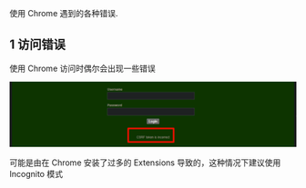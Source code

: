 使用 Chrome 遇到的各种错误.

## 1 访问错误

使用 Chrome 访问时偶尔会出现一些错误

![使用 Chrome 访问时偶尔会出现一些错误](./../../../../images/Issues%20of%20Chrome/%E4%BD%BF%E7%94%A8%20Chrome%20%E8%AE%BF%E9%97%AE%E6%97%B6%E5%81%B6%E5%B0%94%E4%BC%9A%E5%87%BA%E7%8E%B0%E4%B8%80%E4%BA%9B%E9%94%99%E8%AF%AF.png)

可能是由在 Chrome 安装了过多的 Extensions 导致的，这种情况下建议使用 Incognito 模式

